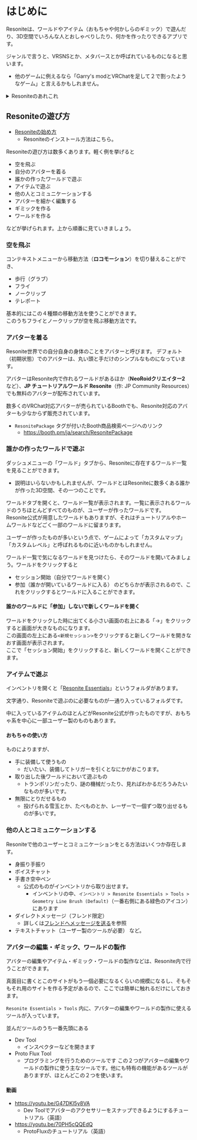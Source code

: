 # はじめに
Resoniteは、ワールドやアイテム（おもちゃや何かしらのギミック）で遊んだり、3D空間でいろんな人とおしゃべりしたり、何かを作ったりできるアプリです。

ジャンルで言うと、VRSNSとか、メタバースとか呼ばれているものになると思います。
- 他のゲームに例えるなら「Garry's modとVRChatを足して２で割ったようなゲーム」と言えるかもしれません。
<details><summary>Resoniteのあれこれ</summary>
</details>

## Resoniteの遊び方
- [Resoniteの始め方](./howToStart.md)
    - Resoniteのインストール方法はこちら。

Resoniteの遊び方は数多くあります。軽く例を挙げると
- 空を飛ぶ
- 自分のアバターを着る
- 誰かの作ったワールドで遊ぶ
- アイテムで遊ぶ
- 他の人とコミュニケーションする
- アバターを細かく編集する
- ギミックを作る
- ワールドを作る

などが挙げられます。上から順番に見ていきましょう。

### 空を飛ぶ
コンテキストメニューから移動方法（**ロコモーション**）を切り替えることができ、
- 歩行（グラブ）
- フライ
- ノークリップ
- テレポート

基本的にはこの４種類の移動方法を使うことができます。  
このうちフライとノークリップが空を飛ぶ移動方法です。

### アバターを着る
Resonite世界での自分自身の身体のことをアバターと呼びます。
デフォルト（初期状態）でのアバターは、丸い頭と手だけのシンプルなものになっています。

アバターはResonite内で作れるワールドがあるほか（**NeoRoidクリエイター2** など）、**JP チュートリアルワールド Resonite**（作: JP Community Resources）でも無料のアバターが配布されています。

数多くのVRChat対応アバターが売られているBoothでも、Resonite対応のアバターも少なからず販売されています。
- `ResonitePackage` タグが付いたBooth商品検索ページへのリンク
  - <https://booth.pm/ja/search/ResonitePackage> 

### 誰かの作ったワールドで遊ぶ
ダッシュメニューの「ワールド」タブから、Resoniteに存在するワールド一覧を見ることができます。

- 説明はいらないかもしれませんが、ワールドとはResoniteに数多くある誰かが作った3D空間、その一つのことです。

ワールドタブを開くと、ワールド一覧が表示されます。一覧に表示されるワールドのうちほとんどすべてのものが、ユーザーが作ったワールドです。  
Resonite公式が用意したワールドもありますが、それはチュートリアルやホームワールドなどごく一部のワールドに留まります。

ユーザーが作ったものが多いという点で、ゲームによって「カスタムマップ」「カスタムレベル」と呼ばれるものに近いものかもしれません。

ワールド一覧で気になるワールドを見つけたら、そのワールドを開いてみましょう。ワールドをクリックすると
- セッション開始（自分でワールドを開く）
- 参加（誰かが開いているワールドに入る）
のどちらかが表示されるので、これをクリックするとワールドに入ることができます。

#### 誰かのワールドに「参加」しないで新しくワールドを開く
ワールドをクリックした時に出てくる小さい画面の右上にある「→」をクリックすると画面が大きなものになります。  
この画面の左上にある`<新規セッション>`をクリックすると新しくワールドを開きなおす画面が表示されます。  
ここで「セッション開始」をクリックすると、新しくワールドを開くことができます。

### アイテムで遊ぶ
インベントリを開くと「[Resonite Essentials](../inventory/resoniteEssentials.md)」というフォルダがあります。

文字通り、Resoniteで遊ぶのに必要なものが一通り入っているフォルダです。

中に入っているアイテムのほとんどがResonite公式が作ったものですが、おもちゃ系を中心に一部ユーザー製のものもあります。

#### おもちゃの使い方
ものによりますが、
- 手に装備して使うもの
  - だいたい、装備してトリガーを引くとなにかがおこります。
- 取り出した後ワールドにおいて遊ぶもの
  - トランポリンだったり、謎の機械だったり、見ればわかるだろうみたいなものが多いです。
- 無限にとりだせるもの
  - 投げられる雪玉とか、たべものとか、レーザーで一個ずつ取り出せるものが多いです。

### 他の人とコミュニケーションする
Resoniteで他のユーザーとコミュニケーションをとる方法はいくつか存在します。
- 身振り手振り
- ボイスチャット
- 手書き空中ペン
  - 公式のものがインベントリから取り出せます。
    - インベントリの中、`インベントリ > Resonite Essentials > Tools > Geometry Line Brush (Default)`（一番右側にある緑色のアイコン）にあります
- ダイレクトメッセージ（フレンド限定）
  - 詳しくは[フレンドへメッセージを送る](../contacts/message.md)を参照
- テキストチャット（ユーザー製のツールが必要）
など。

### アバターの編集・ギミック、ワールドの製作
アバターの編集やアイテム・ギミック・ワールドの製作などは、Resonite内で行うことができます。

真面目に書くとこのサイトがもう一個必要になるくらいの規模になるし、そもそもそれ用のサイトを作る予定があるので、ここでは簡単に触れるだけにしておきます。

`Resonite Essentials > Tools` 内に、アバターの編集やワールドの製作に使えるツールが入っています。

並んだツールのうち一番先頭にある
- Dev Tool
  - インスペクターなどを開きます
- Proto Flux Tool
  - プログラミングを行うためのツールです
この２つがアバターの編集やワールドの製作に使う主なツールです。他にも特有の機能があるツールがありますが、ほとんどこの２つを使います。

#### 動画
- <https://youtu.be/G47DKl5y8VA>
  - Dev Toolでアバターのアクセサリーをスナップできるようにするチュートリアル（英語）
- <https://youtu.be/70PH5cQQEdQ>
  - ProtoFluxのチュートリアル（英語）